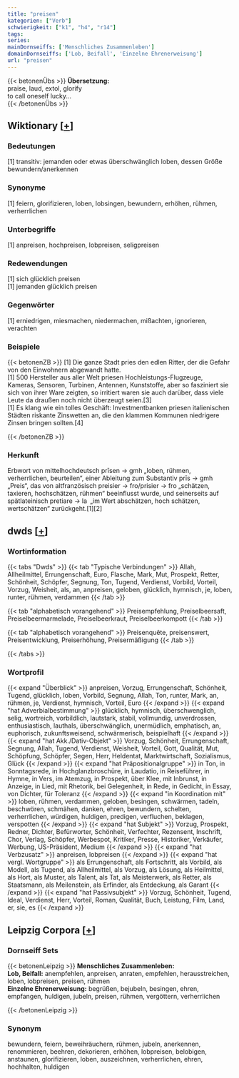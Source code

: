 ```yaml
---
title: "preisen"
kategorien: ["Verb"]
schwierigkeit: ["k1", "h4", "r14"]
tags:
series:
mainDornseiffs: ['Menschliches Zusammenleben']
domainDornseiffs: ['Lob, Beifall', 'Einzelne Ehrenerweisung']
url: "preisen"
---
```


{{< betonenÜbs >}}
**Übersetzung:**  
praise, laud, extol, glorify  
to call  oneself lucky...  
{{< /betonenÜbs >}}

## Wiktionary [[+](https://de.wiktionary.org/wiki/preisen)]

### Bedeutungen
[1] transitiv: jemanden oder etwas überschwänglich loben, dessen Größe bewundern/anerkennen  

### Synonyme
[1] feiern, glorifizieren, loben, lobsingen, bewundern, erhöhen, rühmen, verherrlichen  

### Unterbegriffe
[1] anpreisen, hochpreisen, lobpreisen, seligpreisen  

### Redewendungen
[1] sich glücklich preisen  
[1] jemanden glücklich preisen  

### Gegenwörter
[1] erniedrigen, miesmachen, niedermachen, mißachten, ignorieren, verachten  

### Beispiele
{{< betonenZB >}}
[1] Die ganze Stadt pries den edlen Ritter, der die Gefahr von den Einwohnern abgewandt hatte.  
[1] 500 Hersteller aus aller Welt priesen Hochleistungs-Flugzeuge, Kameras, Sensoren, Turbinen, Antennen, Kunststoffe, aber so fasziniert sie sich von ihrer Ware zeigten, so irritiert waren sie auch darüber, dass viele Leute da draußen noch nicht überzeugt seien.[3]  
[1] Es klang wie ein tolles Geschäft: Investmentbanken priesen italienischen Städten riskante Zinswetten an, die den klammen Kommunen niedrigere Zinsen bringen sollten.[4]  

{{< /betonenZB >}}
### Herkunft
Erbwort von mittelhochdeutsch prīsen → gmh „loben, rühmen, verherrlichen, beurteilen“, einer Ableitung zum Substantiv prīs → gmh „Preis“, das von altfranzösisch preisier → fro/prisier → fro „schätzen, taxieren, hochschätzen, rühmen“ beeinflusst wurde, und seinerseits auf spätlateinisch pretiare → la „im Wert abschätzen, hoch schätzen, wertschätzen“ zurückgeht.[1][2]  



## dwds [[+](https://www.dwds.de/wb/preisen)]

### Wortinformation
{{< tabs "Dwds" >}}
{{< tab "Typische Verbindungen" >}}
Allah, Allheilmittel, Errungenschaft, Euro, Flasche, Mark, Mut, Prospekt, Retter, Schönheit, Schöpfer, Segnung, Ton, Tugend, Verdienst, Vorbild, Vorteil, Vorzug, Weisheit, als, an, anpreisen, geloben, glücklich, hymnisch, je, loben, runter, rühmen, verdammen
{{< /tab >}}

{{< tab "alphabetisch vorangehend" >}}
Preisempfehlung, Preiselbeersaft, Preiselbeermarmelade, Preiselbeerkraut, Preiselbeerkompott
{{< /tab >}}

{{< tab "alphabetisch vorangehend" >}}
Preisenquête, preisenswert, Preisentwicklung, Preiserhöhung, Preisermäßigung
{{< /tab >}}

{{< /tabs >}}

### Wortprofil
{{< expand "Überblick" >}} anpreisen, Vorzug, Errungenschaft, Schönheit, Tugend, glücklich, loben, Vorbild, Segnung, Allah, Ton, runter, Mark, an, rühmen, je, Verdienst, hymnisch, Vorteil, Euro {{< /expand >}}
{{< expand "hat Adverbialbestimmung" >}} glücklich, hymnisch, überschwenglich, selig, wortreich, vorbildlich, lautstark, stabil, vollmundig, unverdrossen, enthusiastisch, lauthals, überschwänglich, unermüdlich, emphatisch, an, euphorisch, zukunftsweisend, schwärmerisch, beispielhaft {{< /expand >}}
{{< expand "hat Akk./Dativ-Objekt" >}} Vorzug, Schönheit, Errungenschaft, Segnung, Allah, Tugend, Verdienst, Weisheit, Vorteil, Gott, Qualität, Mut, Schöpfung, Schöpfer, Segen, Herr, Heldentat, Marktwirtschaft, Sozialismus, Glück {{< /expand >}}
{{< expand "hat Präpositionalgruppe" >}} in Ton, in Sonntagsrede, in Hochglanzbroschüre, in Laudatio, in Reiseführer, in Hymne, in Vers, im Atemzug, in Prospekt, über Klee, mit Inbrunst, in Anzeige, in Lied, mit Rhetorik, bei Gelegenheit, in Rede, in Gedicht, in Essay, von Dichter, für Toleranz {{< /expand >}}
{{< expand "in Koordination mit" >}} loben, rühmen, verdammen, geloben, besingen, schwärmen, tadeln, beschwören, schmähen, danken, ehren, bewundern, schelten, verherrlichen, würdigen, huldigen, predigen, verfluchen, beklagen, verspotten {{< /expand >}}
{{< expand "hat Subjekt" >}} Vorzug, Prospekt, Redner, Dichter, Befürworter, Schönheit, Verfechter, Rezensent, Inschrift, Chor, Verlag, Schöpfer, Werbespot, Kritiker, Presse, Historiker, Verkäufer, Werbung, US-Präsident, Medium {{< /expand >}}
{{< expand "hat Verbzusatz" >}} anpreisen, lobpreisen {{< /expand >}}
{{< expand "hat vergl. Wortgruppe" >}} als Errungenschaft, als Fortschritt, als Vorbild, als Modell, als Tugend, als Allheilmittel, als Vorzug, als Lösung, als Heilmittel, als Hort, als Muster, als Talent, als Tat, als Meisterwerk, als Retter, als Staatsmann, als Meilenstein, als Erfinder, als Entdeckung, als Garant {{< /expand >}}
{{< expand "hat Passivsubjekt" >}} Vorzug, Schönheit, Tugend, Ideal, Verdienst, Herr, Vorteil, Roman, Qualität, Buch, Leistung, Film, Land, er, sie, es {{< /expand >}}

## Leipzig Corpora [[+](https://corpora.uni-leipzig.de/en/res?word=preisen&corpusId=deu_newscrawl-public_2018)]

### Dornseiff Sets
{{< betonenLeipzig >}}
**Menschliches Zusammenleben:**  
**Lob, Beifall:** anempfehlen, anpreisen, anraten, empfehlen, herausstreichen, loben, lobpreisen, preisen, rühmen  
**Einzelne Ehrenerweisung:** begrüßen, bejubeln, besingen, ehren, empfangen, huldigen, jubeln, preisen, rühmen, vergöttern, verherrlichen  

{{< /betonenLeipzig >}}

### Synonym
bewundern, feiern, beweihräuchern, rühmen, jubeln, anerkennen, renommieren, beehren, dekorieren, erhöhen, lobpreisen, belobigen, anstaunen, glorifizieren, loben, auszeichnen, verherrlichen, ehren, hochhalten, huldigen

